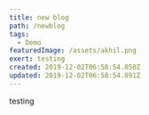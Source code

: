 ```yaml
---
title: new blog
path: /newblog
tags:
  - Demo
featuredImage: /assets/akhil.png
exert: testing
created: 2019-12-02T06:58:54.850Z
updated: 2019-12-02T06:58:54.891Z
---
```

testing
